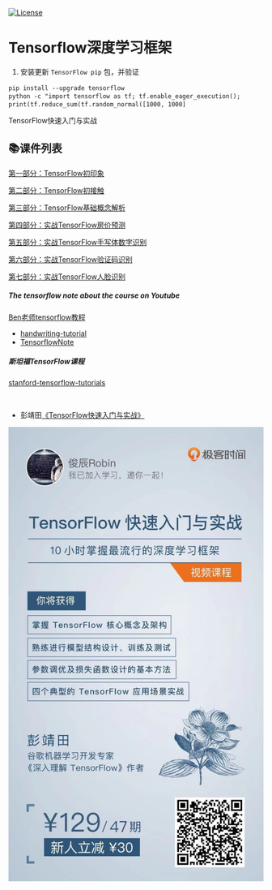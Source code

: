 [![License](https://img.shields.io/badge/license-MIT-blue.svg)](LICENSE)

# Tensorflow深度学习框架

1. 安装更新 `TensorFlow pip` 包，并验证

```shell
pip install --upgrade tensorflow
python -c "import tensorflow as tf; tf.enable_eager_execution(); print(tf.reduce_sum(tf.random_normal([1000, 1000]
```

TensorFlow快速入门与实战

## 📚课件列表

[第一部分：TensorFlow初印象](slides/1-TensorFlow初印象.pdf)

[第二部分：TensorFlow初接触](slides/2-TensorFlow初接触.pdf)

[第三部分：TensorFlow基础概念解析](slides/3-TensorFlow基础概念解析.pdf)

[第四部分：实战TensorFlow房价预测](slides/4-实战TensorFlow房价预测.pdf)

[第五部分：实战TensorFlow手写体数字识别](slides/5-实战TensorFlow手写体数字识别.pdf)

[第六部分：实战TensorFlow验证码识别](slides/6-实战TensorFlow验证码识别.pdf)

[第七部分：实战TensorFlow人脸识别](slides/7-实战TensorFlow人脸识别.pdf)





##### The tensorflow note about the course on Youtube
[Ben老师tensorflow教程](https://www.youtube.com/watch?v=eAtGqz8ytOI&list=PLjSwXXbVlK6IHzhLOMpwHHLjYmINRstrk)

- [handwriting-tutorial](https://github.com/syao1026/handwriting-tutorial)
- [TensorflowNote](https://github.com/elevenkbc/TensorflowNote)

##### 斯坦福TensorFlow课程
[stanford-tensorflow-tutorials](https://github.com/chiphuyen/stanford-tensorflow-tutorials)

<br>



- 彭靖田[《TensorFlow快速入门与实战》](https://github.com/DjangoPeng/tensorflow-101)

![](images/tensorflow_share.jpeg)